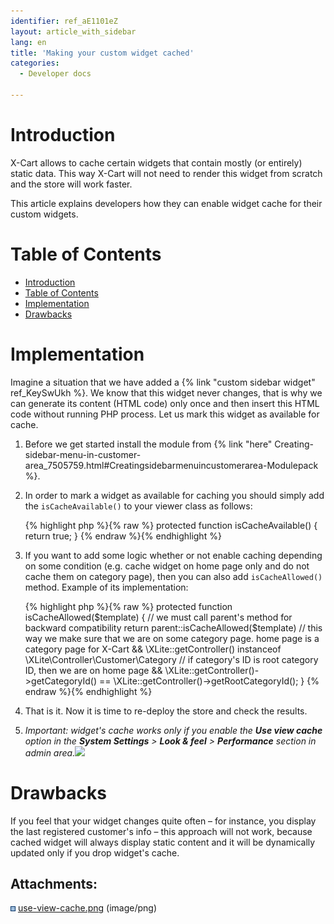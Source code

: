 ```yaml
---
identifier: ref_aE1101eZ
layout: article_with_sidebar
lang: en
title: 'Making your custom widget cached'
categories:
  - Developer docs

---
```



# Introduction

X-Cart allows to cache certain widgets that contain mostly (or entirely) static data. This way X-Cart will not need to render this widget from scratch and the store will work faster.

This article explains developers how they can enable widget cache for their custom widgets.

# Table of Contents

*   [Introduction](#introduction)
*   [Table of Contents](#table-of-contents)
*   [Implementation](#implementation)
*   [Drawbacks](#drawbacks)

# Implementation

Imagine a situation that we have added a {% link "custom sidebar widget" ref_KeySwUkh %}. We know that this widget never changes, that is why we can generate its content (HTML code) only once and then insert this HTML code without running PHP process. Let us mark this widget as available for cache.

1.  Before we get started install the module from {% link "here" Creating-sidebar-menu-in-customer-area_7505759.html#Creatingsidebarmenuincustomerarea-Modulepack %}.
2.  In order to mark a widget as available for caching you should simply add the `isCacheAvailable()` to your viewer class as follows:

    {% highlight php %}{% raw %}
        protected function isCacheAvailable()
        {
            return true;
        }
    {% endraw %}{% endhighlight %}
3.  If you want to add some logic whether or not enable caching depending on some condition (e.g. cache widget on home page only and do not cache them on category page), then you can also add `isCacheAllowed()` method. Example of its implementation: 

    {% highlight php %}{% raw %}
        protected function isCacheAllowed($template)
        {
    			// we must call parent's method for backward compatibility
            return parent::isCacheAllowed($template) 
    			// this way we make sure that we are on some category page. home page is a category page for X-Cart
                && \XLite::getController() instanceof \XLite\Controller\Customer\Category 
    			// if category's ID is root category ID, then we are on home page
                && \XLite::getController()->getCategoryId() == \XLite::getController()->getRootCategoryId();
        }
    {% endraw %}{% endhighlight %}
4.  That is it. Now it is time to re-deploy the store and check the results.
5.  _Important: widget's cache works only if you enable the **Use view cache** option in the **System Settings** > **Look & feel** > **Performance** section in admin area.![]({{site.baseurl}}/attachments/8225080/8356028.png)_

# Drawbacks

If you feel that your widget changes quite often – for instance, you display the last registered customer's info – this approach will not work, because cached widget will always display static content and it will be dynamically updated only if you drop widget's cache.

## Attachments:

![](images/icons/bullet_blue.gif) [use-view-cache.png]({{site.baseurl}}/attachments/8225080/8356028.png) (image/png)
